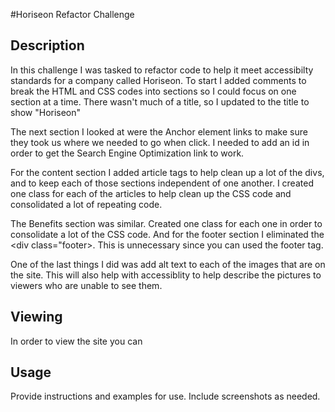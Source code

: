 #Horiseon Refactor Challenge 

## Description 

In this challenge I was tasked to refactor code to help it meet accessibilty standards for a company called Horiseon. To start I added comments to break the HTML and CSS codes into sections so I could focus on one section at a time. There wasn't much of a title, so I updated to the title to show "Horiseon"

The next section I looked at were the Anchor element links to make sure they took us where we needed to go when click. I needed to add an id in order to get the Search Engine Optimization link to work. 

For the content section I added article tags to help clean up a lot of the divs, and to keep each of those sections independent of one another. I created one class for each of the articles to help clean up the CSS code and consolidated a lot of repeating code. 

The Benefits section was similar. Created one class for each one in order to consolidate a lot of the CSS code. And for the footer section I eliminated the <div class="footer>. This is unnecessary since you can used the footer tag.

One of the last things I did was add alt text to each of the images that are on the site. This will also help with accessiblity to help describe the pictures to viewers who are unable to see them. 



## Viewing

In order to view the site you can 


## Usage 

Provide instructions and examples for use. Include screenshots as needed. 




